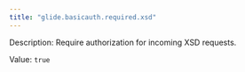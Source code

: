 ```yaml
---
title: "glide.basicauth.required.xsd"
---
```


Description: Require authorization for incoming XSD requests.

Value: `true`